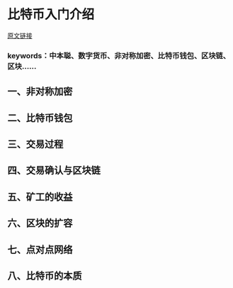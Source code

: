 # 比特币入门介绍
[原文链接](http://www.ruanyifeng.com/blog/2018/01/bitcoin-tutorial.html)

### keywords：中本聪、数字货币、非对称加密、比特币钱包、区块链、区块……

## 一、非对称加密

## 二、比特币钱包

## 三、交易过程

## 四、交易确认与区块链

## 五、矿工的收益

## 六、区块的扩容

## 七、点对点网络

## 八、比特币的本质
